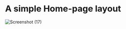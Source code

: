 # A simple Home-page layout
![Screenshot (17)](https://github.com/SuhelKhanCA/Home-page-website/assets/112371384/1604e709-03e3-4d6c-8499-b0658b0684c9)
